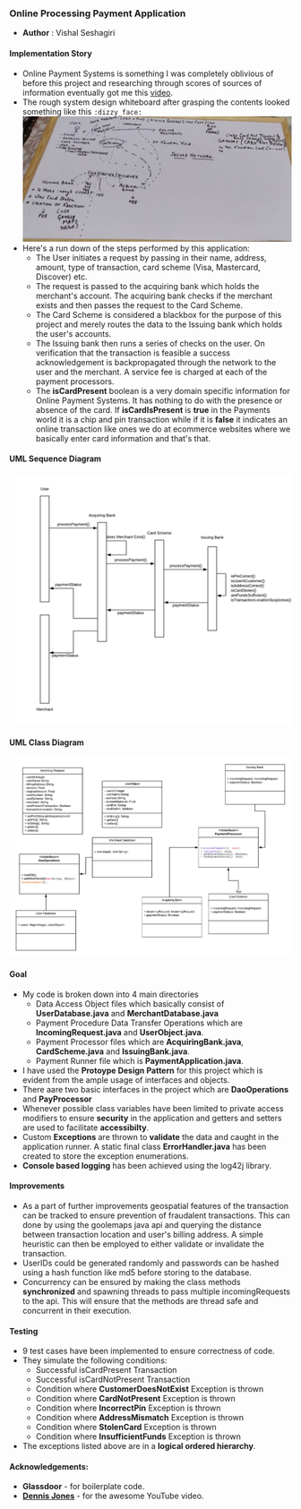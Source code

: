 ### Online Processing Payment Application
- **Author** : Vishal Seshagiri

#### Implementation Story
- Online Payment Systems is something I was completely oblivious of before this project and researching through scores of sources of information eventually got me this [video](https://youtu.be/ZciY1No5-Rw).
- The rough system design whiteboard after grasping the contents looked something like this `:dizzy_face:`
![](Documentation/Glassdoor_intern_SystemDesignWhiteBoard.jpg)
- Here's a run down of the steps performed by this application:
    - The User initiates a request by passing in their name, address, amount, type of transaction, card scheme (Visa, Mastercard, Discover) etc.
    - The request is passed to the acquiring bank which holds the merchant's account. The acquiring bank checks if the merchant exists and then passes the request to the Card Scheme.
    - The Card Scheme is considered a blackbox for the purpose of this project and merely routes the data to the Issuing bank which holds the user's accounts.
    - The Issuing bank then runs a series of checks on the user. On verification that the transaction is feasible a success acknowledgement is backpropagated through the network to the user and the merchant. A service fee is charged at each of the payment processors.
    - The **isCardPresent** boolean is a very domain specific information for Online Payment Systems. It has nothing to do with the presence or absence of the card. If **isCardIsPresent** is **true** in the Payments world it is a chip and pin transaction while if it is **false** it indicates an online transaction like ones we do at ecommerce websites where we basically enter card information and that's that.

#### UML Sequence Diagram
![](Documentation/Glassdoor_intern_UML_Sequence_Diagram.png)

#### UML Class Diagram
![](Documentation/Glassdoor_intern_UML_Class_Diagram.png)

#### Goal
- My code is broken down into 4 main directories
    - Data Access Object files which basically consist of **UserDatabase.java** and **MerchantDatabase.java**
    - Payment Procedure Data Transfer Operations which are **IncomingRequest.java** and **UserObject.java**.
    - Payment Processor files which are **AcquiringBank.java**, **CardScheme.java** and **IssuingBank.java**.
    - Payment Runner file which is **PaymentApplication.java**.
- I have used the **Protoype Design Pattern** for this project which is evident from the ample usage of interfaces and objects.
- There aare two basic interfaces in the project which are **DaoOperations** and **PayProcessor**
- Whenever possible class variables have been limited to private access modifiers to ensure **security** in the application and getters and setters are used to facilitate **accessibilty**.
- Custom **Exceptions** are thrown to **validate** the data and caught in the application runner. A static final class **ErrorHandler.java** has been created to store the exception enumerations.
- **Console based logging** has been achieved using the log42j library.

#### Improvements
- As a part of further improvements geospatial features of the transaction can be tracked to ensure prevention of fraudalent transactions. This can done by using the goolemaps java api and querying the distance between transaction location and user's billing address. A simple heuristic can then be employed to either validate or invalidate the transaction.
- UserIDs could be generated randomly and passwords can be hashed using a hash function like md5 before storing to the database.
- Concurrency can be ensured by making the class methods **synchronized** and spawning threads to pass multiple incomingRequests to the api. This will ensure that the methods are thread safe and concurrent in their execution.

#### Testing
- 9 test cases have been implemented to ensure correctness of code.
- They simulate the following conditions:
    - Successful isCardPresent Transaction
    - Successful isCardNotPresent Transaction
    - Condition where **CustomerDoesNotExist** Exception is thrown
    - Condition where **CardNotPresent** Exception is thrown
    - Condition where **IncorrectPin** Exception is thrown
    - Condition where **AddressMismatch** Exception is thrown
    - Condition where **StolenCard** Exception is thrown
    - Condition where **InsufficientFunds** Exception is thrown
- The exceptions listed above are in a **logical ordered hierarchy**.

#### Acknowledgements:
- **Glassdoor** - for boilerplate code.
- **[Dennis Jones](https://www.linkedin.com/in/dennisjones2/)** - for the awesome YouTube video.